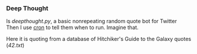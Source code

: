 ### Deep Thought ###

Is *deepthought.py*, a basic nonrepeating random quote bot for Twitter<br>
Then I use [cron](https://en.wikipedia.org/wiki/Cron) to tell them when to run. Imagine that.

Here it is quoting from a database of 
Hitchiker's Guide to the Galaxy quotes (*42.txt*)



